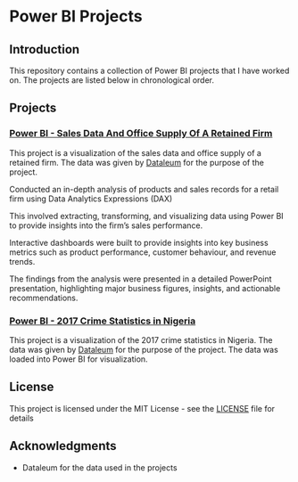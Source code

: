# Power BI Projects

## Introduction

This repository contains a collection of Power BI projects that I have worked on. The projects are listed below in chronological order.

## Projects

### [Power BI - Sales Data And Office Supply Of A Retained Firm](https://github.com/AdeIkhmat/PowerBI-Projects/blob/cc7a4553f7d8e809cbfc0ae1a8e0ddc5c2da8ce8/Sales%20Data%20And%20Office%20Supply%20Of%20A%20Retained%20Firm.pbix)

This project is a visualization of the sales data and office supply of a retained firm. 
The data was given by [Dataleum](https://dataleum.com/) for the purpose of the project.

Conducted an in-depth analysis of products and sales records for a retail firm using Data Analytics Expressions (DAX)

This involved  extracting, transforming, and visualizing data using Power BI to provide insights into the firm’s sales performance.

Interactive dashboards were built to provide insights into key business metrics 
such as product performance, customer behaviour, and revenue trends.

The findings from the analysis were presented in a detailed PowerPoint presentation, highlighting major business figures, insights, and actionable recommendations.

### [Power BI - 2017 Crime Statistics in Nigeria](https://github.com/AdeIkhmat/PowerBI-Projects/blob/4751d50ece6100a34915aae7903626322af1f70f/2017%20Crime%20Statistics%20In%20Nigeria.pbix)

This project is a visualization of the 2017 crime statistics in Nigeria.
The data was given by [Dataleum](https://dataleum.com/) for the purpose of the project.
The data was loaded into Power BI for visualization.

## License

This project is licensed under the MIT License - see the [LICENSE](LICENSE) file for details

## Acknowledgments

* Dataleum for the data used in the projects
